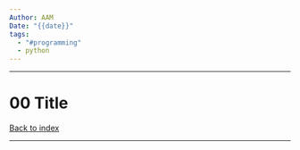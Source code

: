 ```yaml
---
Author: AAM
Date: "{{date}}"
tags:
  - "#programming"
  - python
---
```

---
# 00 Title

[Back to index](../../Programming/Python/PYTHON.md)

---

